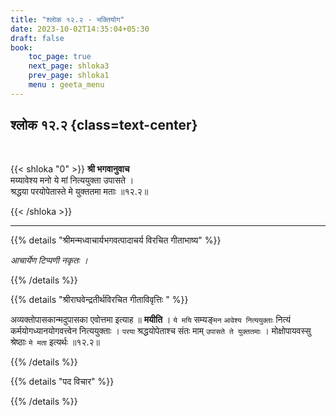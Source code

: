 ```yaml
---
title: "श्लोक १२.२ - भक्तियोग"
date: 2023-10-02T14:35:04+05:30
draft: false
book:
    toc_page: true
    next_page: shloka3
    prev_page: shloka1
    menu : geeta_menu
---
```




## श्लोक १२.२ {class=text-center}

<br/>

{{< shloka  "0"  >}}
**श्री भगवानुवाच**  
मय्यावेश्य मनो ये मां नित्ययुक्ता उपासते ।  
श्रद्धया परयोपेतास्ते मे युक्ततमा मताः ॥१२.२॥

{{< /shloka >}}

---


{{% details "श्रीमन्मध्वाचार्यभगवत्पादाचर्य विरचित  गीताभाष्य" %}}

*आचार्येण टिप्पणी नकृतः ।*

{{% /details %}}



{{% details "श्रीराघवेन्द्रतीर्थविरचित गीताविवृत्तिः " %}}

अव्यक्तोपासकान्मदुपासका एवोत्तमा इत्याह ॥ **मयीति** । 
`ये मयि` सम्यङ्`मन` `आवेश्य नित्ययुक्ताः` 
नित्यं कर्मयोगध्यानयोगवत्त्वेन नित्ययुक्ताः ।
`परया` श्रद्धयोपेताश्च संतः माम् `उपासते ते युक्ततमाः` । 
मोक्षोपायवस्सु श्रेष्ठाः `मे मता` इत्यर्थः ॥१२.२॥

{{% /details %}}



{{% details "पद विचार" %}}


{{% /details %}}
